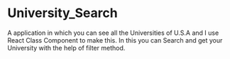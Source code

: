 # University_Search
A application in which you can see all the Universities of U.S.A and I use React Class Component to make this. In this you can Search and get your University with the help of filter method.
